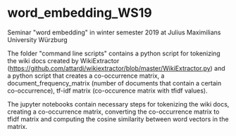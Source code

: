 # word_embedding_WS19
Seminar "word embedding" in winter semester 2019 at Julius Maximilians University Würzburg


The folder "command line scripts" contains a python script for tokenizing the wiki docs created by WikiExtractor (https://github.com/attardi/wikiextractor/blob/master/WikiExtractor.py) and a python script that creates a co-occurrence matrix, 
a document_frequency_matrix (number of documents that contain a certain co-occurrence), tf-idf matrix (co-occurence matrix with tfidf values).

The jupyter notebooks contain necessary steps for tokenizing the wiki docs, creating a co-occurrence matrix, converting the co-occurrence matrix to tfidf matrix and computing the cosine similarity between word vectors in the matrix. 
